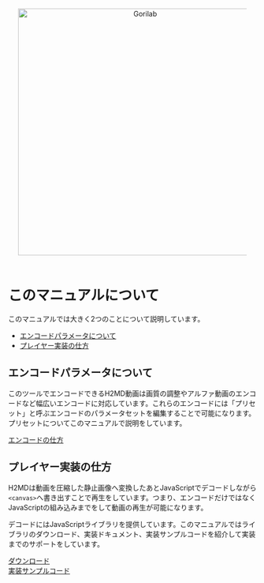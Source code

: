 <a href="{{ book.tool }}" style="display:block;padding:20px;">
  <div style="text-align:center;">
    <img alt="Gorilab" src="{{ book.logo_url}}" width=500>
  </div>
</a>

# このマニュアルについて

このマニュアルでは大きく2つのことについて説明しています。

* [エンコードパラメータについて](#エンコードパラメータについて)
* [プレイヤー実装の仕方](#プレイヤー実装の仕方)

## エンコードパラメータについて

このツールでエンコードできるH2MD動画は画質の調整やアルファ動画のエンコードなど幅広いエンコードに対応しています。これらのエンコードには「プリセット」と呼ぶエンコードのパラメータセットを編集することで可能になります。プリセットについてこのマニュアルで説明をしています。

[エンコードの仕方](encode/README.md)

## プレイヤー実装の仕方

H2MDは動画を圧縮した静止画像へ変換したあとJavaScriptでデコードしながら`<canvas>`へ書き出すことで再生をしています。つまり、エンコードだけではなくJavaScriptの組み込みまでをして動画の再生が可能になります。

デコードにはJavaScriptライブラリを提供しています。このマニュアルではライブラリのダウンロード、実装ドキュメント、実装サンプルコードを紹介して実装までのサポートをしています。

[ダウンロード](download/README.md)  
[実装サンプルコード](example/README.md)

